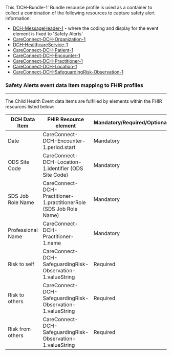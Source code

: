 This 'DCH-Bundle-1' Bundle resource profile is used as a container to collect a combination of the following resources to capture safety alert information:

- [DCH-MessageHeader-1] - where the coding and display for the event element is fixed to 'Safety Alerts'
- [CareConnect-DCH-Organization-1]
- [DCH-HealthcareService-1]
- [CareConnect-DCH-Patient-1]
- [CareConnect-DCH-Encounter-1]
- [CareConnect-DCH-Practitioner-1]
- [CareConnect-DCH-Location-1]
- [CareConnect-DCH-SafeguardingRisk-Observation-1]
                                                                                                   
### Safety Alerts event data item mapping to FHIR profiles ###
----------
The Child Health Event data items are fulfilled by elements within the FHIR resources listed below:

| DCH Data Item              | FHIR Resource element                                                | Mandatory/Required/Optional |
|----------------------------|----------------------------------------------------------------------|-----------------------------|
| Date                       | CareConnect-DCH-Encounter-1.period.start                             | Mandatory                   |
| ODS Site Code              | CareConnect-DCH-Location-1.identifier (ODS Site Code)                | Mandatory                   |
| SDS Job Role Name          | CareConnect-DCH-Practitioner-1.practitionerRole (SDS Job Role Name)  | Mandatory                   |
| Professional Name          | CareConnect-DCH-Practitioner-1.name                                  | Mandatory                   |
| Risk to self               | CareConnect-DCH-SafeguardingRisk-Observation-1.valueString           | Required                    |
| Risk to others             | CareConnect-DCH-SafeguardingRisk-Observation-1.valueString           | Required                    |
| Risk from others           | CareConnect-DCH-SafeguardingRisk-Observation-1.valueString           | Required                    |

[DCH-MessageHeader-1]:dch-messageheader-1.html
[CareConnect-DCH-Organization-1]:careconnect-dch-organization-1.html
[CareConnect-DCH-Patient-1]:careconnect-dch-patient-1.html
[CareConnect-DCH-Encounter-1]:careconnect-dch-encounter-1.html
[DCH-QuestionnaireResponse-1]:dch-questionnaireresponse-1.html
[CareConnect-DCH-Immunization-1]:careconnect-dch-immunization-1.html
[DCH-Appointment-1]:dch-appointment-1.html
[CareConnect-DCH-Procedure-1]:careconnect-dch-procedure-1.html
[DCH-ProcedureRequest-1]:dch-procedurerequest-1.html
[CareConnect-DCH-Practitioner-1]:careconnect-dch-practitioner-1.html
[CareConnect-DCH-Location-1]:careconnect-dch-location-1.html
[CareConnect-DCH-SafeguardingRisk-Observation-1]:careconnect-dch-safeguardingrisk-observation-1.html
[DCH-HealthcareService-1]:dch-healthcareservice-1.html